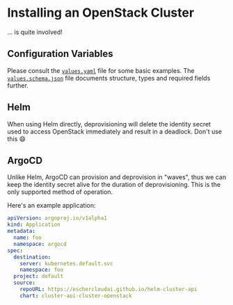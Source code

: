 # Installing an OpenStack Cluster

... is quite involved!  

## Configuration Variables

Please consult the [`values.yaml`](values.yaml) file for some basic examples.
The [`values.schema.json`](values.schema.json) file documents structure, types and required fields further.

## Helm

When using Helm directly, deprovisioning will delete the identity secret used to access OpenStack immediately and result in a deadlock.
Don't use this :smile:

## ArgoCD

Unlike Helm, ArgoCD can provision and deprovision in "waves", thus we can keep the identity secret alive for the duration of deprovisioning.
This is the only supported method of operation.

Here's an example application:

```yaml
apiVersion: argoproj.io/v1alpha1
kind: Application
metadata:
  name: foo
  namespace: argocd
spec:
  destination:
    server: kubernetes.default.svc
    namespace: foo
  project: default
  source:
    repoURL: https://eschercloudai.github.io/helm-cluster-api
    chart: cluster-api-cluster-openstack
    targetRevision: v0.1.2
    helm:
      releaseName: foo
      # Remove the default work queue.
      parameters:
      - name: workload.default
        value: null
      values: |-
        openstack:
          cloud: REDACTED
          cloudsYAML: REDACTED
          ca: REDACTED
          sshKeyName: REDACTED
          region: en-west-1
          failureDomain: eu-west-1a
          externalNetworkID: dadfef54-d1c5-447a-8933-f515eeadd822
        cluster:
          taints:
          - key: node.cilium.io/agent-not-ready
            effect: NoSchedule
            value: 'true'
        api:
          allowList:
          - 123.45.67.89
          certificateSANs:
          - kubernetes.my-domain.com
        controlPlane:
          version:  v1.25.4
          image: ubu2204-v1.25.5-9d105bc5
          flavor: g.4.standard
          diskSize: 40
          replicas: 3
        workloadPools:
          general-purpose:
            version:  v1.25.4
            image: ubu2204-v1.25.5-9d105bc5
            flavor: g.4.standard
            diskSize: 100
            replicas: 3
            autoscaling:
              limits:
                minReplicas: 3
                maxReplicas: 10
              scheduler:
                cpu: 4
                memory: 16G
          gpu:
            version: v1.25.4
            image: ubu2204-v1.25.5-gpu-510.73.08-2cbfe3d7
            flavor: g.4.highmem.a100.1g.10gb
            diskSize: 100
            replicas: 3
            autoscaling:
              limits:
                minReplicas: 3
                maxReplicas: 10
              scheduler:
                cpu: 4
                memory: 32G
                gpu:
                  type: nvidia.com/gpu
                  count: 1
        network:
          nodeCIDR: 192.168.0.0/12
          serviceCIDRs:
          - 172.16.0.0/12
          podCIDRs:
          - 10.0.0.0/8
          dnsNameservers:
          - 1.1.1.1
          - 8.8.8.8
  syncPolicy:
    automated:
      selfHeal: true
    syncOptions:
    - CreateNamespace=true
```

This by itself will not actually provision a working cluster.
See below for more details.

### Getting Working Cluster

To acheive a working cluster that is correctly scaled and works, you will also need to concurrently install:

* A CNI
* [The Openstack cloud provider](https://github.com/kubernetes/cloud-provider-openstack)

To do this, grab the kubeconfig file, subsituting the correct namespace and release name:

```shell
kubectl -n foo foo-kubeconfig -o 'jsonpath={.data.value}' | base64 -d
```

Then use Helm of similar to provision against that kubeconfig.

